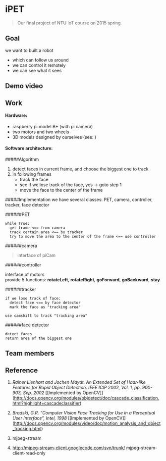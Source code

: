 # iPET 
> Our final project of NTU IoT course on 2015 spring.

## Goal
we want to built a robot
- which can follow us around
- we can control it remotely
- we can see what it sees

## Demo video


## Work
#### Hardware:
- raspberry pi model B+ (with pi camera)
- two motors and two wheels
- 3D models designed by ourselves (see:  )

#### Software architecture:
#####Algorithm
1. detect faces in current frame, and choose the biggest one to track
2. in following frames
   - track the face
   - see if we lose track of the face, yes -> goto step 1
   - move the face to the center of the frame

#####Implementation
we have several classes: PET, camera, controller, tracker, face detector

######PET
```
while True:
  get frame <== from camera
  track certain area <== by tracker
  try to move the area to the center of the frame <== use controller
```
######camera
> interface of piCam

######controller
> 
interface of motors  
provide 5 functions: **rotateLeft**, **rotateRight**, **goForward**, **goBackward**, **stay**

######tracker
```
if we lose track of face:
  detect face <== by face detector
  mark the face as "tracking area"

use camshift to track "tracking area"
```
######face detector
```
detect faces
return area of the biggest one
```

## Team members


## Reference
1. *Rainer Lienhart and Jochen Maydt. An Extended Set of Haar-like Features for Rapid Object Detection. IEEE ICIP 2002, Vol. 1, pp. 900-903, Sep. 2002*
[[Implemented by OpenCV]] (http://docs.opencv.org/modules/objdetect/doc/cascade_classification.html?highlight=cascadeclassifier)
2. *Bradski, G.R. “Computer Vision Face Tracking for Use in a Perceptual User Interface”, Intel, 1998*
[[Implemented by OpenCV]] (http://docs.opencv.org/modules/video/doc/motion_analysis_and_object_tracking.html)

1. mjpeg-stream
2. http://mjpeg-stream-client.googlecode.com/svn/trunk/ mjpeg-stream-client-read-only
